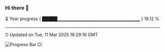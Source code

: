 ### Hi there 👋

⏳ Year progress { █████▁▁▁▁▁▁▁▁▁▁▁▁▁▁▁▁▁▁▁▁▁▁▁▁▁ } 19.12 %

---

⏰ Updated on Tue, 11 Mar 2025 18:29:16 GMT

![Progress Bar CI](https://github.com/liununu/liununu/workflows/Progress%20Bar%20CI/badge.svg)
